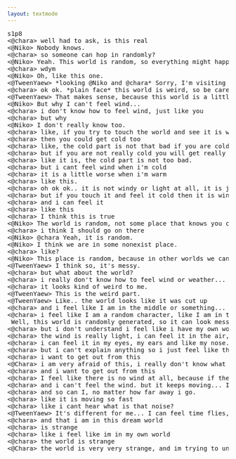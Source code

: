 ```yaml
---
layout: textmode
---
```

<pre>
s1p8
<@chara> well had to ask, is this real
<@Niko> Nobody knows.
<@chara> so someone can hop in randomly?
<@Niko> Yeah. This world is random, so everything might happen.
<@chara> wdym
<@Niko> Oh, like this one.
<@TweenYaew> *looking @Niko and @chara* Sorry, I'm visiting for a while.
<@chara> ok ok. *plain face* this world is weird, so be careful, you might get cold anytime
<@TweenYaew> That makes sense, because this world is a little dark and windy.
<@Niko> But why I can't feel wind...
<@chara> i don't know how to feel wind, just like you
<@chara> but why
<@Niko> I don't really know too.
<@chara> like, if you try to touch the world and see it is windy or dark...
<@chara> then you could get cold too
<@chara> like, the cold part is not that bad if you are cold
<@chara> but if you are not really cold you will get really cold or it will get cold
<@chara> like it is, the cold part is not too bad.
<@chara> but i cant feel wind when i'm cold
<@chara> it is a little worse when i'm warm
<@chara> like this.
<@chara> oh ok ok.. it is not windy or light at all, it is just windy.
<@chara> but if you touch it and feel it cold then it is windy
<@chara> and i can feel it
<@chara> like this
<@chara> I think this is true
<@Niko> The world is random, not some place that knows you can get cold, not some random place that knows you can get cold, but the world itself.
<@chara> i think I should go on there
<@Niko> @chara Yeah, it is random.
<@Niko> I think we are in some nonexist place.
<@chara> like?
<@Niko> This place is random, because in other worlds we can touch the land, we can touch the earth and it will get cold. But this world is not a place like that.
<@TweenYaew> I think so, it's messy.
<@chara> but what about the world?
<@chara> i really don't know how to feel wind or weather...
<@chara> it looks kind of weird to me.
<@TweenYaew> This is the weird part.
<@TweenYaew> Like.. the world looks like it was cut up
<@chara> and i feel like I am in the middle or something... But I don't understand.
<@chara> i feel like I am a random character, like I am in this random world where I touch land, like there is no wind in this random world, so i feel like im in the middle of this random world where this random thing is happening. I don't understand why. It looks very weird, and i can sense wind in the sky, and the wind in the sky seems like it moves like in the windy part...
<????????> Well, this world is randomly generated, so it can look messy and weird.
<@chara> but i don't understand i feel like i have my own world where this random thing is happening here, but it is not this random thing, it is just like me. like this
<@chara> the wind is really light, i can feel it in the air, like this.
<@chara> i can feel it in my eyes, my ears and like my nose. I know it is my own world, but this is not my world, it is a strange place
<@chara> but i can't explain anything so i just feel like this is the weirdest thing.
<@chara> i want to get out from this
<@Chara> i am very afraid of this, i really don't know what to do
<@chara> and i want to get out from this
<@chara> I feel like there is no wind at all, because if there is no wind then i cant feel it anymore
<@chara> and i can't feel the wind. but it keeps moving... It keep moving.
<@chara> and so can I, no matter how far away i go.
<@chara> like it is moving so fast
<@chara> like i cant hear what is that noise?
<@TweenYaew> It's different for me... I can feel time flies, and I can feel power.... I know its weird, so... It is very strange, but it makes me feel like I can have other worlds and worlds from this one, like a dream
<@chara> and that i am in this dream world
<@chara> is strange
<@chara> like i feel like im in my own world
<@chara> the world is strange
<@Chara> the world is very very strange, and im trying to understand it
</pre>
